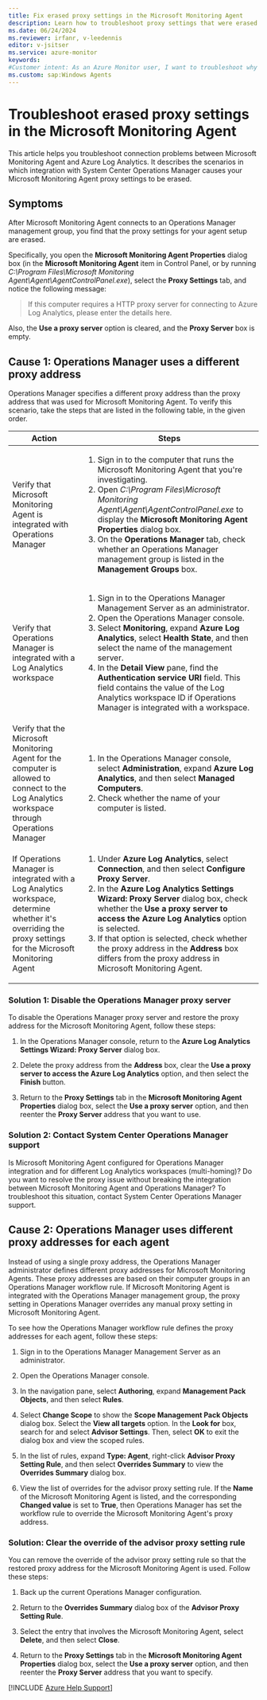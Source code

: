 ```yaml
---
title: Fix erased proxy settings in the Microsoft Monitoring Agent
description: Learn how to troubleshoot proxy settings that were erased for the Microsoft Monitoring Agent because of System Center Operations Manager integration.
ms.date: 06/24/2024
ms.reviewer: irfanr, v-leedennis
editor: v-jsitser
ms.service: azure-monitor
keywords:
#Customer intent: As an Azure Monitor user, I want to troubleshoot why the proxy settings for my Microsoft Monitoring Agent have disappeared so that I can connect to my Azure Log Analytics workspace to interact with System Center Operations Manager data.
ms.custom: sap:Windows Agents
---
```

# Troubleshoot erased proxy settings in the Microsoft Monitoring Agent

This article helps you troubleshoot connection problems between Microsoft Monitoring Agent and Azure Log Analytics. It describes the scenarios in which integration with System Center Operations Manager causes your Microsoft Monitoring Agent proxy settings to be erased.

## Symptoms

After Microsoft Monitoring Agent connects to an Operations Manager management group, you find that the proxy settings for your agent setup are erased.

Specifically, you open the **Microsoft Monitoring Agent Properties** dialog box (in the **Microsoft Monitoring Agent** item in Control Panel, or by running *C:\\Program Files\\Microsoft Monitoring Agent\\Agent\\AgentControlPanel.exe*), select the **Proxy Settings** tab, and notice the following message:

> If this computer requires a HTTP proxy server for connecting to Azure Log Analytics, please enter the details here.

Also, the **Use a proxy server** option is cleared, and the **Proxy Server** box is empty.

## Cause 1: Operations Manager uses a different proxy address

Operations Manager specifies a different proxy address than the proxy address that was used for Microsoft Monitoring Agent. To verify this scenario, take the steps that are listed in the following table, in the given order.

| Action | Steps |
| ------ | ----- |
| Verify that Microsoft Monitoring Agent is integrated with Operations Manager | <ol><li>Sign in to the computer that runs the Microsoft Monitoring Agent that you're investigating. </li><li>Open *C:\\Program Files\\Microsoft Monitoring Agent\\Agent\\AgentControlPanel.exe* to display the **Microsoft Monitoring Agent Properties** dialog box. </li><li>On the **Operations Manager** tab, check whether an Operations Manager management group is listed in the **Management Groups** box.</li></ol> |
| Verify that Operations Manager is integrated with a Log Analytics workspace | <ol><li>Sign in to the Operations Manager Management Server as an administrator. </li><li>Open the Operations Manager console. </li><li>Select **Monitoring**, expand **Azure Log Analytics**, select **Health State**, and then select the name of the management server. </li><li>In the **Detail View** pane, find the **Authentication service URI** field. This field contains the value of the Log Analytics workspace ID if Operations Manager is integrated with a workspace. </li></ol> |
| Verify that the Microsoft Monitoring Agent for the computer is allowed to connect to the Log Analytics workspace through Operations Manager | <ol><li>In the Operations Manager console, select **Administration**, expand **Azure Log Analytics**, and then select **Managed Computers**.</li><li>Check whether the name of your computer is listed.</li></ol> |
| If Operations Manager is integrated with a Log Analytics workspace, determine whether it's overriding the proxy settings for the Microsoft Monitoring Agent | <ol><li>Under **Azure Log Analytics**, select **Connection**, and then select **Configure Proxy Server**. </li><li>In the **Azure Log Analytics Settings Wizard: Proxy Server** dialog box, check whether the **Use a proxy server to access the Azure Log Analytics** option is selected. </li><li>If that option is selected, check whether the proxy address in the **Address** box differs from the proxy address in Microsoft Monitoring Agent. </li></ol> |

### Solution 1: Disable the Operations Manager proxy server

To disable the Operations Manager proxy server and restore the proxy address for the Microsoft Monitoring Agent, follow these steps:

1. In the Operations Manager console, return to the **Azure Log Analytics Settings Wizard: Proxy Server** dialog box.

1. Delete the proxy address from the **Address** box, clear the **Use a proxy server to access the Azure Log Analytics** option, and then select the **Finish** button.

1. Return to the **Proxy Settings** tab in the **Microsoft Monitoring Agent Properties** dialog box, select the **Use a proxy server** option, and then reenter the **Proxy Server** address that you want to use.

### Solution 2: Contact System Center Operations Manager support

Is Microsoft Monitoring Agent configured for Operations Manager integration and for different Log Analytics workspaces (multi-homing)? Do you want to resolve the proxy issue without breaking the integration between Microsoft Monitoring Agent and Operations Manager? To troubleshoot this situation, contact System Center Operations Manager support.

## Cause 2: Operations Manager uses different proxy addresses for each agent

Instead of using a single proxy address, the Operations Manager administrator defines different proxy addresses for Microsoft Monitoring Agents. These proxy addresses are based on their computer groups in an Operations Manager workflow rule. If Microsoft Monitoring Agent is integrated with the Operations Manager management group, the proxy setting in Operations Manager overrides any manual proxy setting in Microsoft Monitoring Agent.

To see how the Operations Manager workflow rule defines the proxy addresses for each agent, follow these steps:

1. Sign in to the Operations Manager Management Server as an administrator.

1. Open the Operations Manager console.

1. In the navigation pane, select **Authoring**, expand **Management Pack Objects**, and then select **Rules**.

1. Select **Change Scope** to show the **Scope Management Pack Objects** dialog box. Select the **View all targets** option. In the **Look for** box, search for and select **Advisor Settings**. Then, select **OK** to exit the dialog box and view the scoped rules.

1. In the list of rules, expand **Type: Agent**, right-click **Advisor Proxy Setting Rule**, and then select **Overrides Summary** to view the **Overrides Summary** dialog box.

1. View the list of overrides for the advisor proxy setting rule. If the **Name** of the Microsoft Monitoring Agent is listed, and the corresponding **Changed value** is set to **True**, then Operations Manager has set the workflow rule to override the Microsoft Monitoring Agent's proxy address.

### Solution: Clear the override of the advisor proxy setting rule

You can remove the override of the advisor proxy setting rule so that the restored proxy address for the Microsoft Monitoring Agent is used. Follow these steps:

1. Back up the current Operations Manager configuration.

1. Return to the **Overrides Summary** dialog box of the **Advisor Proxy Setting Rule**.

1. Select the entry that involves the Microsoft Monitoring Agent, select **Delete**, and then select **Close**.

1. Return to the **Proxy Settings** tab in the **Microsoft Monitoring Agent Properties** dialog box, select the **Use a proxy server** option, and then reenter the **Proxy Server** address that you want to specify.

[!INCLUDE [Azure Help Support](../../../../includes/azure-help-support.md)]
